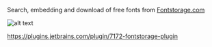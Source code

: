Search, embedding and download of free fonts from [Fontstorage.com](https://fontstorage.com)

![alt text](https://fontstorage.com/static/i/jb.gif)

https://plugins.jetbrains.com/plugin/7172-fontstorage-plugin

